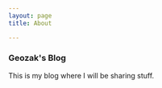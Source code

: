 ```yaml
---
layout: page 
title: About

---
```


### Geozak's Blog

This is my blog where I will be sharing stuff.